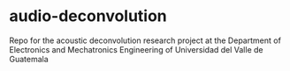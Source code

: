 # audio-deconvolution
Repo for the acoustic deconvolution research project at the Department of Electronics and Mechatronics Engineering of Universidad del Valle de Guatemala
